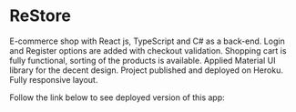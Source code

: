 # ReStore

E-commerce shop with React js, TypeScript and C# as a back-end.
Login and Register options are added with checkout validation.
Shopping cart is fully functional, sorting of the products is available.
Applied Material UI library for the decent design.
Project published and deployed on Heroku.
Fully responsive layout.

Follow the link below to see deployed version of this app:
